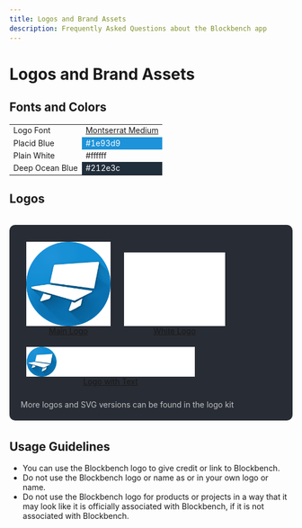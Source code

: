 ```yaml
---
title: Logos and Brand Assets
description: Frequently Asked Questions about the Blockbench app
---
```


# Logos and Brand Assets

## Fonts and Colors

<table style="width: 100%;">
	<tbody>
		<tr>
			<td>Logo Font</td>
			<td><a rel="noreferrer noopener" href="https://fonts.google.com/specimen/Montserrat" target="_blank">Montserrat Medium</a></td>
		</tr>
		<tr>
			<td>Placid Blue</td>
			<td style="background-color:#1e93d9;color:white;">#1e93d9</td>
		</tr>
		<tr>
			<td>Plain White</td>
			<td>#ffffff</td></tr>
		<tr>
			<td>Deep&nbsp;Ocean&nbsp;Blue</td>
			<td style="background-color:#212e3c;color:white;">#212e3c</td>
		</tr>
	</tbody>
</table>

## Logos

<div style="background-color: #282c34;
	color: white;
	padding: 20px;
	margin-top: 34px;
	margin-bottom: 34px;
	border-radius: 10px;
	padding-bottom: 6px;">
	<a href="images/logos/icon.png" target="_blank" style="display: inline-block; text-align: center; margin: 10px" rel="noopener noreferrer">
		<img width="150px" style="display: block;" src="images/logos/icon.png">
		<label>Main Logo</label>
	</a>
	<a href="images/logos/blockbench_inverted.png" target="_blank" style="display: inline-block; text-align: center; margin: 10px" rel="noopener noreferrer">
		<img width="180px" style="display: block;" src="images/logos/blockbench_inverted.png">
		<label>White Logo</label>
	</a>
	<a href="images/logos/blockbench_logo_text.png" target="_blank" style="display: inline-block; text-align: center; margin: 10px" rel="noopener noreferrer">
		<img width="300px" style="display: block;" src="images/logos/blockbench_logo_text.png">
		<label>Logo with Text</label>
	</a>
	<p style="opacity: 0.7;">More logos and SVG versions can be found in the logo kit</p>
</div>

## Usage Guidelines

- You can use the Blockbench logo to give credit or link to Blockbench.
- Do not use the Blockbench logo or name as or in your own logo or name.
- Do not use the Blockbench logo for products or projects in a way that it may look like it is officially associated with Blockbench, if it is not associated with Blockbench.
